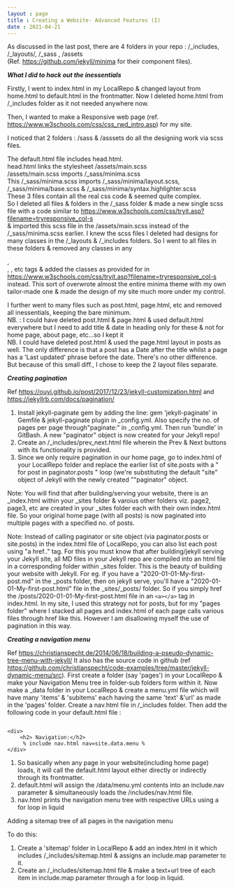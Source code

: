 ```yaml
---
layout : page
title : Creating a Website- Advanced Features (I)
date : 2021-04-21
---
```





As discussed in the last post, there are 4 folders in your repo :
/_includes, /_layouts/, /_sass , /assets  
(Ref. https://github.com/jekyll/minima  for their component files).


***What I did to hack out the inessentials***

Firstly, I went to index.html in my LocalRepo & changed layout from home.html to default.html in the frontmatter. Now I deleted home.html from /_includes folder as it not needed anywhere now.

Then, I wanted to make a Responsive web page (ref. https://www.w3schools.com/css/css_rwd_intro.asp) for my site.

I noticed that 2 folders : /sass & /asssets do all the designing work via scss files.

The default.html file includes head.html.    
head.html links the stylesheet /assets/main.scss    
/assets/main.scss imports /_sass/minima.scss    
This /_sass/minima.scss imports /_sass/minima/layout.scss, /_sass/minima/base.scss & /_sass/minima/syntax.highlighter.scss  
These 3 files contain all the real css code & seemed quite complex.  
So I deleted all files & folders in the /_sass folder & made a new single scss file with a code similar to https://www.w3schools.com/css/tryit.asp?filename=tryresponsive_col-s  
& imported this scss file in the /assets/main.scss instead of the /_sass/minima.scss earlier. I knew the scss files I deleted had designs for many classes in the /_layouts & /_includes folders. So I went to all files in these folders & removed any classes in any <div>, <main>, <span>, etc tags & added the classes as provided for in https://www.w3schools.com/css/tryit.asp?filename=tryresponsive_col-s instead.
This sort of overwrote almost the entire minima theme with my own tailor-made one & made the design of my site much more under my control. 

I further went to many files such as post.html, page.html, etc and removed all inessentials, keeping the bare minimum.   
NB. : I could have deleted post.html & page.html & used default.html everywhere but I need to add title & date in heading only for these & not for home page, about page, etc...so I kept it  
NB. I could have deleted post.html & used the page.html layout in posts as well. The only difference is that a post has a Date after the title whilst a page has a 'Last updated' phrase before the date. There's no other difference. But because of this small diff., I chose to keep the 2 layout files separate.







***Creating pagination***

Ref https://ouyi.github.io/post/2017/12/23/jekyll-customization.html  and  https://jekyllrb.com/docs/pagination/ 

1. Install jekyll-paginate gem by adding the line: gem 'jekyll-paginate' in Gemfile & jekyll-paginate plugin in _config.yml. Also specify the no. of pages per page through"paginate:<num>" in _config.yml. Then run 'bundle' in GitBash. A new "paginator" object is now created for your Jekyll repo!
2. Create an /_includes/prev_next.html file wherein the Prev & Next buttons with its functionality is provided.
3. Since we only require pagination in our home page, go to index.html of your LocalRepo folder and replace the earlier list of site.posts with a " for post in paginator.posts " loop (we're substituting the default "site" object of Jekyll with the newly created ""paginator" object.

Note: You will find that after building/serving your website, there is an _index.html within your _sites folder & varoius other folders viz. page2, page3, etc are created in your _sites folder each with their own index.html file. So your original home page (with all posts) is now paginated into multiple pages with a specified no. of posts.

Note: Instead of calling paginator or site object (via paginator.posts or site.posts) in the index.html file of LocalRepo, you can also list each post using "a href.." tag. For this you must know that after building/jekyll serving your Jekyll site, all MD files in your Jekyll repo are compiled into an html file in a corresponding folder within _sites folder. This is the beauty of building your website with Jekyll. For eg. if you have a "2020-01-01-My-first-post.md" in the _posts folder, then on jekyll serve, you'll have a "2020-01-01-My-first-post.html" file in the _sites/_posts/ folder. So if you simply href the /posts/2020-01-01-My-first-post.html file in an ```<a></a>``` tag in index.html. In my site, I used this strategy not for posts, but for my "pages folder" where I stacked all pages and index.html of each page calls various files through href like this. However I am disallowing myself the use of pagination in this way.







***Creating a navigation menu***

Ref https://christianspecht.de/2014/06/18/building-a-pseudo-dynamic-tree-menu-with-jekyll/
It also has the source code in github (ref https://github.com/christianspecht/code-examples/tree/master/jekyll-dynamic-menu/src). 
First create a folder (say 'pages') in your LocalRepo & make your Navigation Menu tree in folder-sub folders form within it.
Now make a _data folder in your LocalRepo & create a menu.yml file which will have many 'items' & 'subitems' each having the same 'text' &'url' as made in the 'pages' folder.
Create a nav.html file in /_includes folder.
Then add the following code in your default.html file :

```

<div>
	<h2> Navigation:</h2>
	 % include nav.html nav=site.data.menu % 
</div>

```

1. So basically when any page in your website(including home page) loads, it will call the default.html layout either directly or indirectly through its frontmatter. 
2. default.html will assign the /data/menu.yml contents into an include.nav parameter & simultaneously loads the /includes/nav.html file.
3. nav.html prints the navigation menu tree with respective URLs using a for loop in liquid


Adding a sitemap tree of all pages in the navigation menu

To do this:
1. Create a 'sitemap' folder in LocalRepo & add an index.html in it which includes /_includes/sitemap.html & assigns an include.map parameter to it.
2. Create an /_includes/sitemap.html file & make a text+url tree of each item in include.map parameter through a for loop in liquid.





